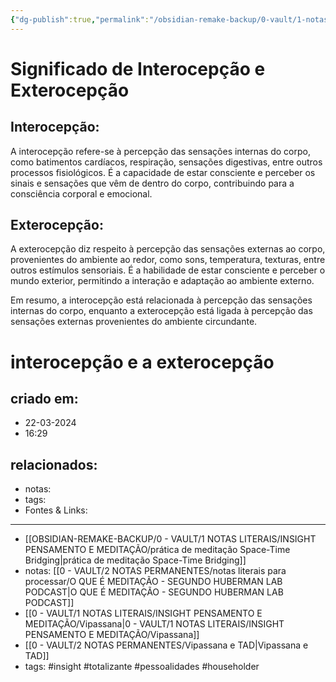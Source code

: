 ```yaml
---
{"dg-publish":true,"permalink":"/obsidian-remake-backup/0-vault/1-notas-literais/insight-pensamento-e-meditacao/interocepcao-e-a-exterocepcao/","tags":["insight","totalizante","pessoalidades","householder"],"dgHomeLink":true,"dgShowLocalGraph":true,"dgShowFileTree":true,"dgEnableSearch":true,"noteIcon":""}
---
```


# Significado de Interocepção e Exterocepção

## Interocepção:
A interocepção refere-se à percepção das sensações internas do corpo, como batimentos cardíacos, respiração, sensações digestivas, entre outros processos fisiológicos. É a capacidade de estar consciente e perceber os sinais e sensações que vêm de dentro do corpo, contribuindo para a consciência corporal e emocional.

## Exterocepção:
A exterocepção diz respeito à percepção das sensações externas ao corpo, provenientes do ambiente ao redor, como sons, temperatura, texturas, entre outros estímulos sensoriais. É a habilidade de estar consciente e perceber o mundo exterior, permitindo a interação e adaptação ao ambiente externo.

Em resumo, a interocepção está relacionada à percepção das sensações internas do corpo, enquanto a exterocepção está ligada à percepção das sensações externas provenientes do ambiente circundante.

# interocepção e a exterocepção

## criado em: 
- 22-03-2024
- 16:29
## relacionados:
- notas: 
- tags: 
- Fontes & Links: 
---
- [[OBSIDIAN-REMAKE-BACKUP/0 - VAULT/1 NOTAS LITERAIS/INSIGHT PENSAMENTO E MEDITAÇÃO/prática de meditação Space-Time Bridging\|prática de meditação Space-Time Bridging]]
- notas: [[0 - VAULT/2 NOTAS PERMANENTES/notas literais para processar/O QUE É MEDITAÇÃO - SEGUNDO HUBERMAN LAB PODCAST\|O QUE É MEDITAÇÃO - SEGUNDO HUBERMAN LAB PODCAST]]
- [[0 - VAULT/1 NOTAS LITERAIS/INSIGHT PENSAMENTO E MEDITAÇÃO/Vipassana\|0 - VAULT/1 NOTAS LITERAIS/INSIGHT PENSAMENTO E MEDITAÇÃO/Vipassana]]
- [[0 - VAULT/2 NOTAS PERMANENTES/Vipassana e TAD\|Vipassana e TAD]]
- tags: #insight #totalizante #pessoalidades #householder 